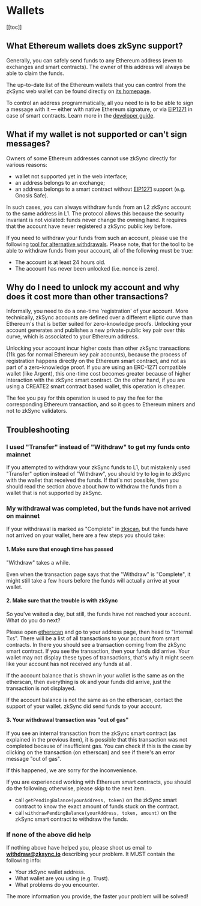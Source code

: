# Wallets

[[toc]]

## What Ethereum wallets does zkSync support?

Generally, you can safely send funds to any Ethereum address (even to exchanges and smart contracts). The owner of this
address will always be able to claim the funds.

The up-to-date list of the Ethereum wallets that you can control from the zkSync web wallet can be found directly on
[its homepage](https://wallet.zksync.io).

To control an address programmatically, all you need to is to be able to sign a message with it — either with native
Ethereum signature, or via [EIP1271](https://github.com/ethereum/EIPs/blob/master/EIPS/eip-1271.md) in case of smart
contracts. Learn more in the [developer guide](/dev/).

## What if my wallet is not supported or can't sign messages?

Owners of some Ethereum addresses cannot use zkSync directly for various reasons:

- wallet not supported yet in the web interface;
- an address belongs to an exchange;
- an address belongs to a smart contract without
  [EIP1271](https://github.com/ethereum/EIPs/blob/master/EIPS/eip-1271.md) support (e.g. Gnosis Safe).

In such cases, you can always withdraw funds from an L2 zkSync account to the same address in L1. The protocol allows
this because the security invariant is not violated: funds never change the owning hand. It requires that the account
have never registered a zkSync public key before.

If you need to withdraw your funds from such an account, please use the following [tool for alternative withdrawals](https://withdraw.zksync.io). Please note, that for the tool to be able to withdraw funds from your account, all of the following must be true:

- The account is at least 24 hours old.
- The account has never been unlocked (i.e. nonce is zero).

## Why do I need to unlock my account and why does it cost more than other transactions?

Informally, you need to do a one-time 'registration' of your account. More technically, zkSync accounts are defined over
a different elliptic curve than Ethereum's that is better suited for zero-knowledge proofs. Unlocking your account
generates and publishes a new private-public key pair over this curve, which is associated to your Ethereum address.

Unlocking your account incur higher costs than other zkSync transactions (11k gas for normal Ethereum key pair
accounts), because the process of registration happens directly on the Ethereum smart contract, and not as part of a
zero-knowledge proof. If you are using an ERC-1271 compatible wallet (like Argent), this one-time cost becomes greater
because of higher interaction with the zkSync smart contract. On the other hand, if you are using a CREATE2 smart
contract based wallet, this operation is cheaper.

The fee you pay for this operation is used to pay the fee for the corresponding Ethereum transaction, and so it goes to
Ethereum miners and not to zkSync validators.

## Troubleshooting

### I used "Transfer" instead of "Withdraw" to get my funds onto mainnet

If you attempted to withdraw your zkSync funds to L1, but mistakenly used "Transfer" option instead of "Withdraw", you
should try to log in to zkSync with the wallet that received the funds. If that's not possible, then you should read the
section above about how to withdraw the funds from a wallet that is not supported by zkSync.

### My withdrawal was completed, but the funds have not arrived on mainnet

If your withdrawal is marked as "Complete" in [zkscan](https://zkscan.io/), but the funds have not arrived on your
wallet, here are a few steps you should take:

#### 1. Make sure that enough time has passed

"Withdraw" takes a while.

Even when the transaction page says that the "Withdraw" is "Complete", it might still take a few hours before the funds
will actually arrive at your wallet.

#### 2. Make sure that the trouble is with zkSync

So you've waited a day, but still, the funds have not reached your account. What do you do next?

Please open [etherscan](https://etherscan.io/) and go to your address page, then head to "Internal Txs". There will be a
list of all transactions to your account from smart contracts. In there you should see a transaction coming from the
zkSync smart contract. If you see the transaction, then your funds did arrive. Your wallet may not display these types
of transactions, that's why it might seem like your account has not received any funds at all.

If the account balance that is shown in your wallet is the same as on the etherscan, then everything is ok and your
funds did arrive, just the transaction is not displayed.

If the account balance is not the same as on the etherscan, contact the support of your wallet. zkSync did send funds to
your account.

#### 3. Your withdrawal transaction was "out of gas"

If you see an internal transaction from the zkSync smart contract (as explained in the previous item), it is possible
that this transaction was not completed because of insufficient gas. You can check if this is the case by clicking on
the transaction (on etherscan) and see if there's an error message "out of gas".

If this happened, we are sorry for the inconvenience.

If you are experienced working with Ethereum smart contracts, you should do the following; otherwise, please skip to the
next item.

- call `getPendingBalance(yourAddress, token)` on the zkSync smart contract to know the exact amount of funds stuck on
  the contract.
- call `withdrawPendingBalance(yourAddress, token, amount)` on the zkSync smart contract to withdraw the funds.

### If none of the above did help

If nothing above have helped you, please shoot us email to **withdraw@zksync.io** describing your problem. It MUST
contain the following info:

- Your zkSync wallet address.
- What wallet are you using (e.g. Trust).
- What problems do you encounter.

The more information you provide, the faster your problem will be solved!
